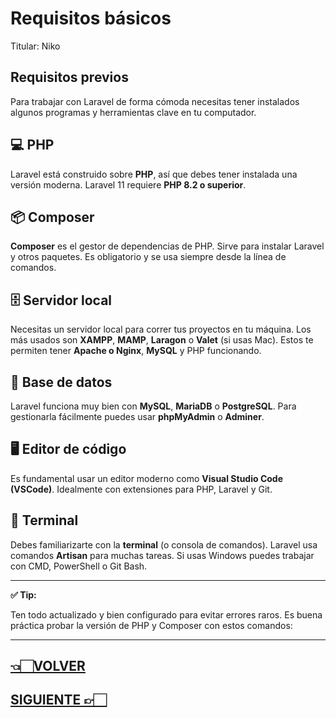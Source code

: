 # Requisitos básicos

Titular: Niko

## Requisitos previos

Para trabajar con Laravel de forma cómoda necesitas tener instalados algunos programas y herramientas clave en tu computador.

## 💻 PHP

Laravel está construido sobre **PHP**, así que debes tener instalada una versión moderna. Laravel 11 requiere **PHP 8.2 o superior**.

## 📦 Composer

**Composer** es el gestor de dependencias de PHP. Sirve para instalar Laravel y otros paquetes. Es obligatorio y se usa siempre desde la línea de comandos.

## 🗄️ Servidor local

Necesitas un servidor local para correr tus proyectos en tu máquina. Los más usados son **XAMPP**, **MAMP**, **Laragon** o **Valet** (si usas Mac). Estos te permiten tener **Apache o Nginx**, **MySQL** y PHP funcionando.

## 🧩 Base de datos

Laravel funciona muy bien con **MySQL**, **MariaDB** o **PostgreSQL**. Para gestionarla fácilmente puedes usar **phpMyAdmin** o **Adminer**.

## 🖥️ Editor de código

Es fundamental usar un editor moderno como **Visual Studio Code (VSCode)**. Idealmente con extensiones para PHP, Laravel y Git.

## 🐚 Terminal

Debes familiarizarte con la **terminal** (o consola de comandos). Laravel usa comandos **Artisan** para muchas tareas. Si usas Windows puedes trabajar con CMD, PowerShell o Git Bash.

---

**✅ Tip:**

Ten todo actualizado y bien configurado para evitar errores raros. Es buena práctica probar la versión de PHP y Composer con estos comandos:

---

## [👈🏻VOLVER](Historia%20y%20versio%CC%81n%20227d9e22edae818c821fc139cd95fe68.md)

## [SIGUIENTE 👉🏻](Instalación%20Paso%20a%20Paso.md)